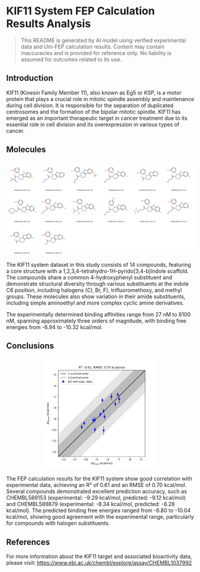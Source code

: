 # KIF11 System FEP Calculation Results Analysis

> This README is generated by AI model using verified experimental data and Uni-FEP calculation results. Content may contain inaccuracies and is provided for reference only. No liability is assumed for outcomes related to its use.

## Introduction

KIF11 (Kinesin Family Member 11), also known as Eg5 or KSP, is a motor protein that plays a crucial role in mitotic spindle assembly and maintenance during cell division. It is responsible for the separation of duplicated centrosomes and the formation of the bipolar mitotic spindle. KIF11 has emerged as an important therapeutic target in cancer treatment due to its essential role in cell division and its overexpression in various types of cancer.

## Molecules

![Molecular structures of representative compounds](mol_grid.png)

The KIF11 system dataset in this study consists of 14 compounds, featuring a core structure with a 1,2,3,4-tetrahydro-1H-pyrido[3,4-b]indole scaffold. The compounds share a common 4-hydroxyphenyl substituent and demonstrate structural diversity through various substituents at the indole C6 position, including halogens (Cl, Br, F), trifluoromethoxy, and methyl groups. These molecules also show variation in their amide substituents, including simple aminoethyl and more complex cyclic amine derivatives.

The experimentally determined binding affinities range from 27 nM to 8100 nM, spanning approximately three orders of magnitude, with binding free energies from -6.94 to -10.32 kcal/mol.

## Conclusions

<p align="center"><img src="result_dG.png" width="300"></p>

The FEP calculation results for the KIF11 system show good correlation with experimental data, achieving an R² of 0.61 and an RMSE of 0.70 kcal/mol. Several compounds demonstrated excellent prediction accuracy, such as CHEMBL589153 (experimental: -9.29 kcal/mol, predicted: -9.12 kcal/mol) and CHEMBL589879 (experimental: -8.34 kcal/mol, predicted: -8.28 kcal/mol). The predicted binding free energies ranged from -6.80 to -10.04 kcal/mol, showing good agreement with the experimental range, particularly for compounds with halogen substituents.

## References

For more information about the KIF11 target and associated bioactivity data, please visit:
https://www.ebi.ac.uk/chembl/explore/assay/CHEMBL1037992 